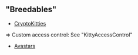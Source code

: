 ## "Breedables"

- [CryptoKitties](https://etherscan.io/address/0x06012c8cf97bead5deae237070f9587f8e7a266d/#code)

=> Custom access control: See "KittyAccessControl"

- [Avastars](https://etherscan.io/address/0xf3e778f839934fc819cfa1040aabacecba01e049#code)
